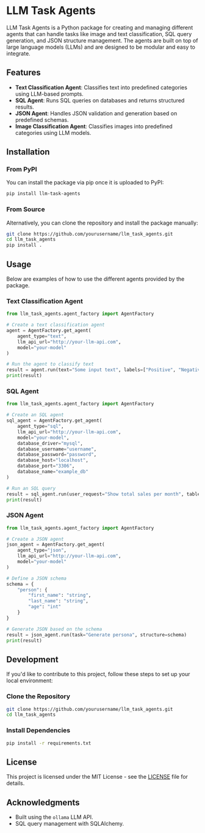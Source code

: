 
# LLM Task Agents

LLM Task Agents is a Python package for creating and managing different agents that can handle tasks like image and text classification, SQL query generation, and JSON structure management. The agents are built on top of large language models (LLMs) and are designed to be modular and easy to integrate.

## Features

- **Text Classification Agent**: Classifies text into predefined categories using LLM-based prompts.
- **SQL Agent**: Runs SQL queries on databases and returns structured results.
- **JSON Agent**: Handles JSON validation and generation based on predefined schemas.
- **Image Classification Agent**: Classifies images into predefined categories using LLM models.

## Installation

### From PyPI

You can install the package via pip once it is uploaded to PyPI:

```bash
pip install llm-task-agents
```

### From Source

Alternatively, you can clone the repository and install the package manually:

```bash
git clone https://github.com/yourusername/llm_task_agents.git
cd llm_task_agents
pip install .
```

## Usage

Below are examples of how to use the different agents provided by the package.

### Text Classification Agent

```python
from llm_task_agents.agent_factory import AgentFactory

# Create a text classification agent
agent = AgentFactory.get_agent(
    agent_type="text", 
    llm_api_url="http://your-llm-api.com", 
    model="your-model"
)

# Run the agent to classify text
result = agent.run(text="Some input text", labels=["Positive", "Negative"])
print(result)
```

### SQL Agent

```python
from llm_task_agents.agent_factory import AgentFactory

# Create an SQL agent
sql_agent = AgentFactory.get_agent(
    agent_type="sql",
    llm_api_url="http://your-llm-api.com",
    model="your-model",
    database_driver="mysql",
    database_username="username",
    database_password="password",
    database_host="localhost",
    database_port="3306",
    database_name="example_db"
)

# Run an SQL query
result = sql_agent.run(user_request="Show total sales per month", tables=["sales"], allowed_statements=["SELECT"])
print(result)
```

### JSON Agent

```python
from llm_task_agents.agent_factory import AgentFactory

# Create a JSON agent
json_agent = AgentFactory.get_agent(
    agent_type="json",
    llm_api_url="http://your-llm-api.com",
    model="your-model"
)

# Define a JSON schema
schema = {
    "person": {
        "first_name": "string",
        "last_name": "string",
        "age": "int"
    }
}

# Generate JSON based on the schema
result = json_agent.run(task="Generate persona", structure=schema)
print(result)
```

## Development

If you'd like to contribute to this project, follow these steps to set up your local environment:

### Clone the Repository

```bash
git clone https://github.com/yourusername/llm_task_agents.git
cd llm_task_agents
```

### Install Dependencies

```bash
pip install -r requirements.txt
```

## License

This project is licensed under the MIT License - see the [LICENSE](LICENSE) file for details.

## Acknowledgments

- Built using the `ollama` LLM API.
- SQL query management with SQLAlchemy.
